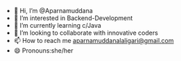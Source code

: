 - 👋 Hi, I’m @Aparnamuddana
- 👀 I’m interested in Backend-Development
- 🌱 I’m currently learning c/Java
- 💞️ I’m looking to collaborate with innovative coders
- 📫 How to reach me aparnamuddanalaligari@gmail.com
- 😄 Pronouns:she/her


<!---
Aparnamuddana/Aparnamuddana is a ✨ special ✨ repository because its `README.md` (this file) appears on your GitHub profile.
You can click the Preview link to take a look at your changes.
--->
